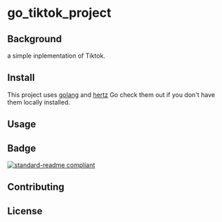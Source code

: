 # go_tiktok_project

## Background

a simple inplementation of Tiktok.

## Install

This project uses [golang](https://github.com/golang) and [hertz](https://github.com/cloudwego/hertz) Go check them out if you don't have them locally installed.

## Usage



## Badge

[![standard-readme compliant](https://img.shields.io/badge/readme%20style-standard-brightgreen.svg?style=flat-square)](https://github.com/RichardLitt/standard-readme)

## Contributing



## License

